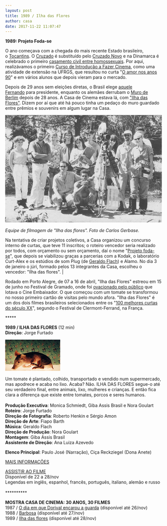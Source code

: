```yaml
---
layout: post
title: 1989 / Ilha das Flores
author: casa
date: 2017-11-22 11:07:47
---
```

**1989: Projeto Foda-se**

O ano começava com a chegada do mais recente Estado brasileiro, o [Tocantins](https://pt.wikipedia.org/wiki/Tocantins). O [Cruzado](https://pt.wikipedia.org/wiki/Cruzado_(moeda_brasileira)) é substituído pelo [Cruzado Novo](https://pt.wikipedia.org/wiki/Cruzado_novo) e na Dinamarca é celebrado o primeiro [casamento civil entre homossexuais](https://www.theguardian.com/news/datablog/2016/jan/24/a-history-of-same-sex-unions-in-europe). Por aqui, realizávamos o primeiro [Curso de Introdução a Fazer Cinema](https://www.casacinepoa.com.br/sobre/curso-1989), como uma atividade de extensão na UFRGS, que resultou no curta "[O amor nos anos 90](https://www.casacinepoa.com.br/filmes/o-amor-nos-anos-90/)" e em vários alunos que depois vieram para o mercado.

Depois de 29 anos sem eleições diretas, o Brasil elege [aquele Fernando](https://pt.wikipedia.org/wiki/Fora_Collor) para presidente, enquanto os alemães derrubam o [Muro de Berlim](https://super.abril.com.br/historia/o-muro-de-berlim-separava-as-duas-alemanhas/) depois de 28 anos. A Casa de Cinema estava lá, com ["Ilha das Flores"](https://www.berlinale.de/en/archive/awards-juries/awards.html/y=1990/o=desc/p=1/rp=40). Dizem por aí que até há pouco tinha um pedaço do muro guardado entre prêmios e souvenirs em algum lugar na Casa.

![](/uploads/equipe-ilha.jpg)

*Equipe de filmagem de "Ilha das flores". Foto de Carlos Gerbase.*

Na tentativa de criar projetos coletivos, a Casa organizou um concurso interno de curtas, que teve 11 inscritos; o roteiro vencedor seria realizado por todos, com orçamento ou sem orçamento, daí o nome "[Projeto foda-se](https://www.casacinepoa.com.br/textos/fazendo-cinema-na-sede-do-f%C3%B3rum-social-mundial/)", que depois se viabilizou graças a parcerias com a Kodak, o laboratório Curt-Alex e os estúdios de som Plug (de [Geraldo Flach](https://www.casacinepoa.com.br/blog/2011-01-07-geraldo-flach/)) e Alamo. No dia 3 de janeiro o júri, formado pelos 13 integrantes da Casa, escolheu o vencedor: "Ilha das flores". |

Rodado em Porto Alegre, de 07 a 16 de abril, "Ilha das Flores" estreou em 15 de junho no Festival de Gramado, onde foi [ovacionado pelo público](http://www.vermelho.org.br/noticia/113623-1) que lotava o Cine Embaixador. O que começou com um tomate se transformou no nosso primeiro cartão de visitas pelo mundo afora. "Ilha das Flores" é um dos dois filmes brasileiros selecionados entre os "[100 melhores curtas do século XX](http://www1.folha.uol.com.br/fsp/1995/1/27/ilustrada/13.html)", segundo o Festival de Clermont-Ferrand, na França.

\*\*\*\**

**1989 / ILHA DAS FLORES** (12 min)\
**Direção**: Jorge Furtado

![](/uploads/ilhafl-im.jpg)

Um tomate é plantado, colhido, transportado e vendido num supermercado, mas apodrece e acaba no lixo. Acaba? Não. ILHA DAS FLORES segue-o até seu verdadeiro final, entre animais, lixo, mulheres e crianças. E então fica clara a diferença que existe entre tomates, porcos e seres humanos.\
\
**Produção Executiva**: Monica Schmiedt, Giba Assis Brasil e Nora Goulart\
**Roteiro**: Jorge Furtado\
**Direção de Fotografia**: Roberto Henkin e Sérgio Amon\
**Direção de Arte**: Fiapo Barth\
**Música**: Geraldo Flach\
**Direção de Produção**: Nora Goulart\
**Montagem**: Giba Assis Brasil\
**Assistente de Direção**: Ana Luiza Azevedo

**Elenco Principal**: Paulo José (Narração), Ciça Reckziegel (Dona Anete)

[MAIS INFORMAÇÕES](https://www.casacinepoa.com.br/filmes/ilha-das-flores/)

[A﻿SSISTIR AO FILME](https://vimeo.com/238439307)\
Disponível de 22 a 28/nov\
Legendas em inglês, espanhol, francês, português, italiano, alemão e russo\
\
\*\*\*\*\*\*\*\*\*\*

**MOSTRA CASA DE CINEMA: 30 ANOS, 30 FILMES**\
1987 / [O dia em que Dorival encarou a guarda](https://vimeo.com/240817481) (disponível até 26/nov)\
1988 / [Barbosa](https://vimeo.com/238074665) (disponível até 27/nov)\
1989 / [Ilha das flores](https://vimeo.com/238439307) (disponível até 28/nov)